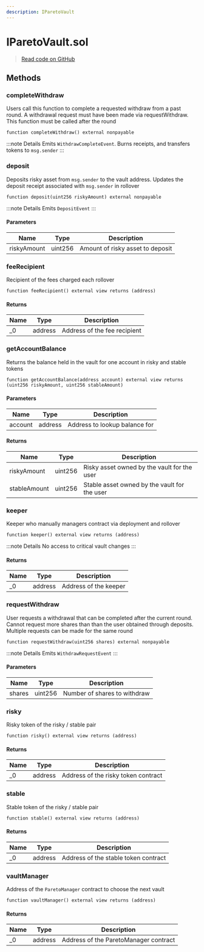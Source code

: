 ```yaml
---
description: IParetoVault
---
```


# IParetoVault.sol

> [Read code on GitHub](https://github.com/pareto-xyz/pareto-theta-vault-v1/blob/main/contracts/interfaces/IParetoVault.sol)

## Methods

### completeWithdraw

Users call this function to complete a requested withdraw from a past round. A withdrawal request must have been made via requestWithdraw. This function must be called after the round

```solidity title="Solidity"
function completeWithdraw() external nonpayable
```

:::note Details
Emits `WithdrawCompleteEvent`. Burns receipts, and transfers tokens to `msg.sender`
:::

### deposit

Deposits risky asset from `msg.sender` to the vault address. Updates the deposit receipt associated with `msg.sender` in rollover

```solidity title="Solidity"
function deposit(uint256 riskyAmount) external nonpayable
```

:::note Details
Emits `DepositEvent`
:::

#### Parameters

| Name        | Type    | Description                      |
| ----------- | ------- | -------------------------------- |
| riskyAmount | uint256 | Amount of risky asset to deposit |

### feeRecipient

Recipient of the fees charged each rollover

```solidity title="Solidity"
function feeRecipient() external view returns (address)
```

#### Returns

| Name | Type    | Description                  |
| ---- | ------- | ---------------------------- |
| \_0  | address | Address of the fee recipient |

### getAccountBalance

Returns the balance held in the vault for one account in risky and stable tokens

```solidity title="Solidity"
function getAccountBalance(address account) external view returns (uint256 riskyAmount, uint256 stableAmount)
```

#### Parameters

| Name    | Type    | Description                   |
| ------- | ------- | ----------------------------- |
| account | address | Address to lookup balance for |

#### Returns

| Name         | Type    | Description                                  |
| ------------ | ------- | -------------------------------------------- |
| riskyAmount  | uint256 | Risky asset owned by the vault for the user  |
| stableAmount | uint256 | Stable asset owned by the vault for the user |

### keeper

Keeper who manually managers contract via deployment and rollover

```solidity title="Solidity"
function keeper() external view returns (address)
```

:::note Details
No access to critical vault changes
:::

#### Returns

| Name | Type    | Description           |
| ---- | ------- | --------------------- |
| \_0  | address | Address of the keeper |

### requestWithdraw

User requests a withdrawal that can be completed after the current round. Cannot request more shares than than the user obtained through deposits. Multiple requests can be made for the same round

```solidity title="Solidity"
function requestWithdraw(uint256 shares) external nonpayable
```

:::note Details
Emits `WithdrawRequestEvent`
:::

#### Parameters

| Name   | Type    | Description                  |
| ------ | ------- | ---------------------------- |
| shares | uint256 | Number of shares to withdraw |

### risky

Risky token of the risky / stable pair

```solidity title="Solidity"
function risky() external view returns (address)
```

#### Returns

| Name | Type    | Description                         |
| ---- | ------- | ----------------------------------- |
| \_0  | address | Address of the risky token contract |

### stable

Stable token of the risky / stable pair

```solidity title="Solidity"
function stable() external view returns (address)
```

#### Returns

| Name | Type    | Description                          |
| ---- | ------- | ------------------------------------ |
| \_0  | address | Address of the stable token contract |

### vaultManager

Address of the `ParetoManager` contract to choose the next vault

```solidity title="Solidity"
function vaultManager() external view returns (address)
```

#### Returns

| Name | Type    | Description                           |
| ---- | ------- | ------------------------------------- |
| \_0  | address | Address of the ParetoManager contract |
